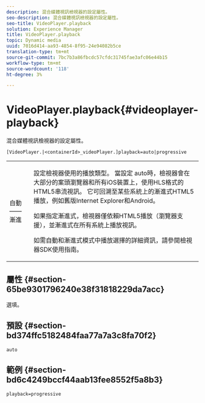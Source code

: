 ```yaml
---
description: 混合媒體視訊檢視器的設定屬性。
seo-description: 混合媒體視訊檢視器的設定屬性。
seo-title: VideoPlayer.playback
solution: Experience Manager
title: VideoPlayer.playback
topic: Dynamic media
uuid: 7016d414-aa93-4854-8f95-24e94082b5ce
translation-type: tm+mt
source-git-commit: 7bc7b3a86fbcdc57cfdc31745fae3afc06e44b15
workflow-type: tm+mt
source-wordcount: '118'
ht-degree: 3%

---
```



# VideoPlayer.playback{#videoplayer-playback}

混合媒體視訊檢視器的設定屬性。

`[VideoPlayer.|<containerId>_videoPlayer.]playback=auto|progressive`

<table id="table_27B4B2DDD44D4D1CB46DD1906A92B2FD"> 
 <tbody> 
  <tr> 
   <td colname="col1"> <p> <span class="codeph"> 自動——漸進</span> </p> </td> 
   <td colname="col2"> <p> 設定檢視器使用的播放類型。 當設定<span class="codeph"> auto</span>時，檢視器會在大部分的案頭瀏覽器和所有iOS裝置上，使用HLS格式的HTML5串流視訊。 它可回溯至某些系統上的漸進式HTML5播放，例如舊版Internet Explorer和Android。 </p> <p>如果指定<span class="codeph">漸進式</span>，檢視器僅依賴HTML5播放（瀏覽器支援），並漸進式在所有系統上播放視訊。 </p> <p>如需自動和漸進式模式中播放選擇的詳細資訊，請參閱檢視器SDK使用指南。 </p> </td> 
  </tr> 
 </tbody> 
</table>

## 屬性 {#section-65be9301796240e38f31818229da7acc}

選填。

## 預設 {#section-bd374ffc5182484faa77a7a3c8fa70f2}

`auto`

## 範例 {#section-bd6c4249bccf44aab13fee8552f5a8b3}

`playback=progressive`
